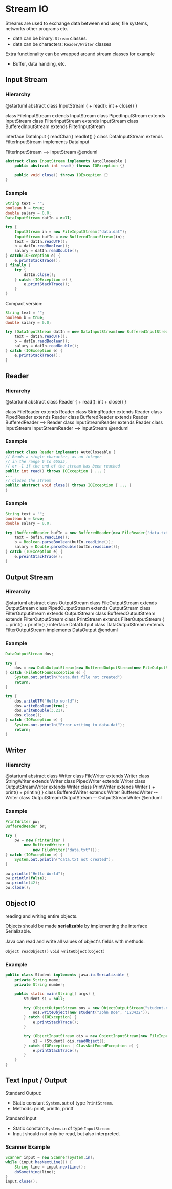 # Stream IO

Streams are used to exchange data
between end user, file systems, networks
other programs etc.
+ data can be binary: `Stream` classes.
+ data can be characters: `Reader/Writer` classes

Extra functionality can be wrapped around stream classes for example
+ Buffer, data handing, etc.

## Input Stream

### Hierarchy

@startuml
abstract class InputStream {
    + read(): int
    + close()
}

class FileInputStream extends InputStream
class PipedInputStream extends InputStream
class FilterInputStream extends InputStream
class BufferedInputStream extends FilterInputStream

interface DataInput {
    readChar()
    readInt()
}
class DataInputStream extends FilterInputStream implements DataInput

FilterInputStream --> InputStream
@enduml

```java
abstract class InputStream implements AutoCloseable {
    public abstract int read() throws IOException {}

    public void close() throws IOException {}
}
```

### Example

```java
String text = "";
boolean b = true;
double salary = 0.0;
DataInputStream datIn = null;

try {
    InputStream in = new FileInputStream("data.dat");
    InputStream bufIn = new BufferedInputStream(in);
    text = datIn.readUTF();
    b = datIn.readBoolean();
    salary = datIn.readDouble();
} catch(IOException e) {
    e.printStackTrace();
} finally {
    try {
        datIn.close();
    } catch (IOException e) {
        e.printStackTrace();
    }
}
```

Compact version:
```java
String text = "";
boolean b = true;
double salary = 0.0;

try (DataInputStream datIn = new DataInputStream(new BufferedInputStream(new FileInputStream ("data.dat")))) {
    text = datIn.readUTF();
    b = datIn.readBoolean();
    salary = datIn.readDouble();
} catch (IOException e) {
    e.printStackTrace();
}
```

## Reader

### Hierarchy

@startuml
abstract class Reader {
    + read(): int
    + close()
}

class FileReader extends Reader
class StringReader extends Reader
class PipedReader extends Reader
class BufferedReader extends Reader
BufferedReader --> Reader
class InputStreamReader extends Reader
class InputStream
InputStreamReader --> InputStream
@enduml

### Example

```java
abstract class Reader implements AutoCloseable {
// Reads a single character, as an integer
// in the range 0 to 65535,
// or -1 if the end of the stream has been reached
public int read() throws IOException { ... }
...
// Closes the stream
public abstract void close() throws IOException { ... }
}
```

### Example

```java
String text = "";
boolean b = true;
double salary = 0.0;

try (BufferedReader bufIn = new BufferedReader(new FileReader("data.txt"))) {
    text = bufIn.readLine();
    b = Boolean.parseBoolean(bufIn.readLine());
    salary = Double.parseDouble(bufIn.readLine());
} catch (IOException e) {
    e.preintStackTrace();
}
```

## Output Stream

### Hirearchy

@startuml
abstract class OutputStream
class FileOutputStream extends OutputStream
class PipedOutputStream extends OutputStream
class FilterOutputStream extends OutputStream
class BufferedOutputStream extends FilterOutputStream
class PrintStream extends FilterOutputStream {
    + print()
    + println()
}
interface DataOutput
class DataOutputStream extends FilterOutputStream implements DataOutput
@enduml

### Example

```java
DataOutputStream dos;

try {
    dos = new DataOutputStream(new BufferedOutputStream(new FileOutputStream("data.dat")));
} catch (FileNotFoundException e) {
    System.out.println("data.dat file not created")
    return;
}

try {
    dos.writeUTF("Hello world");
    dos.writeBoolean(true);
    dos.writeDouble(3.21);
    dos.close();
} catch (IOException e) {
    System.out.println("Error writing to data.dat");
    return;
}
```

## Writer

### Hierarchy

@startuml
abstract class Writer
class FileWriter extends Writer
class StringWriter extends Writer
class PipedWriter extends Writer
class OutputStreamWriter extends Writer
class PrintWriter extends Writer {
    + print()
    + println()
}
class BufferedWriter extends Writer
BufferedWriter -- Writer
class OutputStream
OutputStream -- OutputStreamWriter
@enduml

### Example

```java
PrintWriter pw;
BufferedReader br;

try {
    pw = new PrintWriter (
        new BufferedWriter (
            new FileWriter("data.txt")));
} catch (IOException e) {
    System.out.println("data.txt not created");
}

pw.println("Hello World");
pw.println(false);
pw.println(42);
pw.close();
```

## Object IO
reading and writing entire objects.

Objects should be made **serializable**
by implementing the interface Serializable.

Java can read and write all values of object's
fields with methods:

`Object readObject()`
`void writeObject(Object)`

### Example

```java
public class Student implements java.io.Serializable {
    private String name;
    private String number;

    public static main(String[] args) {
        Student s1 = null;

        try (ObjectOutputStream oos = new ObjectOutputStream("student.obj")) {
            oos.writeObject(new student("John Doe", "123432"));
        } catch (IOException) {
            e.printStackTrace();
        }

        try (ObjectInputStream ois = new ObjectInputStream(new FileInputStream("student.obj"))) {
            s1 = (Student) ois.readObject();
        } catch (IOException | ClassNotFoundException e) {
            e.printStackTrace();
        }
    }
}
```

## Text Input / Output

Standard Output:
+ Static constant `System.out` of type `PrintStream`.
+ Methods: print, println, printf

Standard Input
+ Static constant `System.in` of type `InputStream`
+ Input should not only be read, but also interpreted.
 

### Scanner Example

```java
Scanner input = new Scanner(System.in);
while (input.hasNextLine()) {
    String line = input.nextLine();
    doSomething(line);
}
input.close();
```